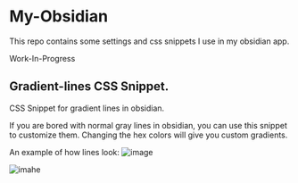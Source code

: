 # My-Obsidian

This repo contains some settings and css snippets I use in my obsidian app.

Work-In-Progress


## Gradient-lines CSS Snippet.
CSS Snippet for gradient lines in obsidian.

If you are bored with normal gray lines in obsidian, you can use this snippet to customize them.
Changing the hex colors will give you custom gradients.

An example of how lines look:
![image]("https://github.com/bitcrafty/my-obsidian/assets/135437223/ba9bc709-fd8c-4fed-8371-ceccca2e710b.png")

![imahe]("https://github.com/bitcrafty/my-obsidian/assets/135437223/f3390b10-bf2b-4a36-bb6a-dcedca9b6f96.png")
